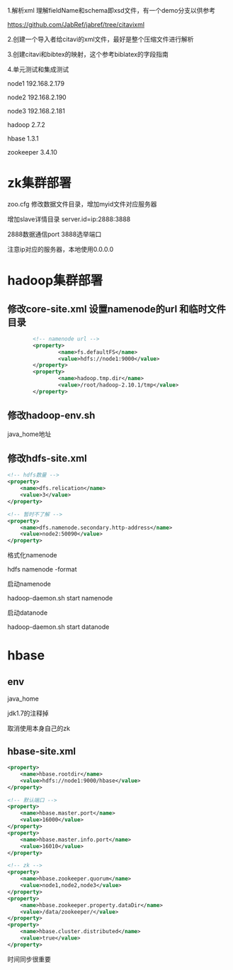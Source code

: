 1.解析xml 理解fieldName和schema即xsd文件，有一个demo分支以供参考

 https://github.com/JabRef/jabref/tree/citavixml

2.创建一个导入者给citavi的xml文件，最好是整个压缩文件进行解析

3.创建citavi和bibtex的映射，这个参考biblatex的字段指南

4.单元测试和集成测试



node1 192.168.2.179

node2 192.168.2.190

node3 192.168.2.181



hadoop 2.7.2

hbase 1.3.1

zookeeper 3.4.10



# zk集群部署

zoo.cfg 修改数据文件目录，增加myid文件对应服务器

增加slave详情目录 server.id=ip:2888:3888

2888数据通信port 3888选举端口

注意ip对应的服务器，本地使用0.0.0.0



# hadoop集群部署

## 修改core-site.xml 设置namenode的url 和临时文件目录

```xml
		<!-- namenode url -->
        <property>
                <name>fs.defaultFS</name>
                <value>hdfs://node1:9000</value>
        </property>
        <property>
                <name>hadoop.tmp.dir</name>
                <value>/root/hadoop-2.10.1/tmp</value>
        </property>
```

## 修改hadoop-env.sh

java_home地址

## 修改hdfs-site.xml

```xml
<!-- hdfs数量 -->
<property>
	<name>dfs.relication</name>
    <value>3</value>
</property>

<!-- 暂时不了解 -->
<property>
	<name>dfs.namenode.secondary.http-address</name>
    <value>node2:50090</value>
</property>
```

格式化namenode

hdfs namenode -format

启动namenode

hadoop-daemon.sh start namenode

启动datanode

hadoop-daemon.sh start datanode



# hbase

## env

java_home

jdk1.7的注释掉

取消使用本身自己的zk

## hbase-site.xml

```xml
<property>
	<name>hbase.rootdir</name>
    <value>hdfs://node1:9000/hbase</value>
</property>

<!-- 默认端口 -->
<property>
	<name>hbase.master.port</name>
    <value>16000</value>
</property>
<property>
	<name>hbase.master.info.port</name>
    <value>16010</value>
</property>

<!-- zk -->
<property>
	<name>hbase.zookeeper.quorum</name>
    <value>node1,node2,node3</value>
</property>
<property>
	<name>hbase.zookeeper.property.dataDir</name>
    <value>/data/zookeeper/</value>
</property>
<property>
    <name>hbase.cluster.distributed</name>
    <value>true</value>
</property>
```



时间同步很重要